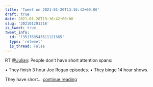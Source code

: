 ```yaml
---
title: 'Tweet on 2021-01-20T13:16:42+00:00'
draft: true
date: 2021-01-20T13:16:42+00:00
slug: '202101201316'
is_tweet: true
tweet_info:
  id: '1351760543611121665'
  type: 'retweet'
  is_thread: False
---
```




RT [@Julian](https://x.com/Julian): People don't have short attention spans:

• They finish 3 hour Joe Rogan episodes.
• They binge 14 hour shows.

They have short… [continue reading](https://x.com/sytelus/status/1351760543611121665)
